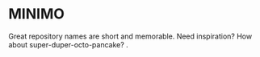 # MINIMO
Great repository names are short and memorable. Need inspiration? How about super-duper-octo-pancake?  .
